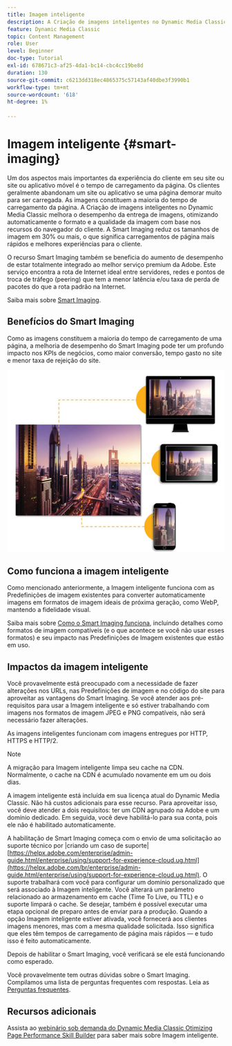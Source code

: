 ```yaml
---
title: Imagem inteligente
description: A Criação de imagens inteligentes no Dynamic Media Classic melhora o desempenho da entrega de imagens, otimizando automaticamente o formato e a qualidade da imagem com base nos recursos do navegador do cliente. Ele faz isso trabalhando com Predefinições de imagem existentes. Saiba mais sobre a Criação de imagens inteligentes e como usá-la para oferecer melhores experiências aos clientes por meio de carregamentos de página mais rápidos.
feature: Dynamic Media Classic
topic: Content Management
role: User
level: Beginner
doc-type: Tutorial
exl-id: 678671c3-af25-4da1-bc14-cbc4cc19be8d
duration: 130
source-git-commit: c6213dd318ec4865375c57143af40dbe3f3990b1
workflow-type: tm+mt
source-wordcount: '618'
ht-degree: 1%

---
```


# Imagem inteligente {#smart-imaging}

Um dos aspectos mais importantes da experiência do cliente em seu site ou site ou aplicativo móvel é o tempo de carregamento da página. Os clientes geralmente abandonam um site ou aplicativo se uma página demorar muito para ser carregada. As imagens constituem a maioria do tempo de carregamento da página. A Criação de imagens inteligentes no Dynamic Media Classic melhora o desempenho da entrega de imagens, otimizando automaticamente o formato e a qualidade da imagem com base nos recursos do navegador do cliente. A Smart Imaging reduz os tamanhos de imagem em 30% ou mais, o que significa carregamentos de página mais rápidos e melhores experiências para o cliente.

O recurso Smart Imaging também se beneficia do aumento de desempenho de estar totalmente integrado ao melhor serviço premium da Adobe. Este serviço encontra a rota de Internet ideal entre servidores, redes e pontos de troca de tráfego (peering) que tem a menor latência e/ou taxa de perda de pacotes do que a rota padrão na Internet.

Saiba mais sobre [Smart Imaging](https://experienceleague.adobe.com/docs/experience-manager-65/assets/dynamic/imaging-faq.html?lang=pt-BR).

## Benefícios do Smart Imaging

Como as imagens constituem a maioria do tempo de carregamento de uma página, a melhoria de desempenho do Smart Imaging pode ter um profundo impacto nos KPIs de negócios, como maior conversão, tempo gasto no site e menor taxa de rejeição do site.

![imagem](assets/smart-imaging/smart-imaging-1.png)

## Como funciona a imagem inteligente

Como mencionado anteriormente, a Imagem inteligente funciona com as Predefinições de imagem existentes para converter automaticamente imagens em formatos de imagem ideais de próxima geração, como WebP, mantendo a fidelidade visual.

Saiba mais sobre [Como o Smart Imaging funciona](https://experienceleague.adobe.com/docs/experience-manager-65/assets/dynamic/imaging-faq.html#how-does-smart-imaging-work), incluindo detalhes como formatos de imagem compatíveis (e o que acontece se você não usar esses formatos) e seu impacto nas Predefinições de Imagem existentes que estão em uso.

## Impactos da imagem inteligente

Você provavelmente está preocupado com a necessidade de fazer alterações nos URLs, nas Predefinições de imagem e no código do site para aproveitar as vantagens do Smart Imaging. Se você atender aos pré-requisitos para usar a Imagem inteligente e só estiver trabalhando com imagens nos formatos de imagem JPEG e PNG compatíveis, não será necessário fazer alterações.

As imagens inteligentes funcionam com imagens entregues por HTTP, HTTPS e HTTP/2.

>[!NOTE]
>
>A migração para Imagem inteligente limpa seu cache na CDN. Normalmente, o cache na CDN é acumulado novamente em um ou dois dias.

A imagem inteligente está incluída em sua licença atual do Dynamic Media Classic. Não há custos adicionais para esse recurso. Para aproveitar isso, você deve atender a dois requisitos: ter um CDN agrupado na Adobe e um domínio dedicado. Em seguida, você deve habilitá-lo para sua conta, pois ele não é habilitado automaticamente.

A habilitação de Smart Imaging começa com o envio de uma solicitação ao suporte técnico por |criando um caso de suporte| [https://helpx.adobe.com/enterprise/admin-guide.html/enterprise/using/support-for-experience-cloud.ug.html](https://helpx.adobe.com/br/enterprise/admin-guide.html/enterprise/using/support-for-experience-cloud.ug.html). O suporte trabalhará com você para configurar um domínio personalizado que será associado à Imagem inteligente. Você alterará um parâmetro relacionado ao armazenamento em cache (Time To Live, ou TTL) e o suporte limpará o cache. Se desejar, também é possível executar uma etapa opcional de preparo antes de enviar para a produção. Quando a opção Imagem inteligente estiver ativada, você fornecerá aos clientes imagens menores, mas com a mesma qualidade solicitada. Isso significa que eles têm tempos de carregamento de página mais rápidos — e tudo isso é feito automaticamente.

Depois de habilitar o Smart Imaging, você verificará se ele está funcionando como esperado.

Você provavelmente tem outras dúvidas sobre o Smart Imaging. Compilamos uma lista de perguntas frequentes com respostas. Leia as [Perguntas frequentes](https://experienceleague.adobe.com/docs/experience-manager-65/assets/dynamic/imaging-faq.html?lang=pt-BR).

## Recursos adicionais

Assista ao [webinário sob demanda do Dynamic Media Classic Otimizing Page Performance Skill Builder](https://seminars.adobeconnect.com/pzc1gw0cihpv) para saber mais sobre Imagem inteligente.

